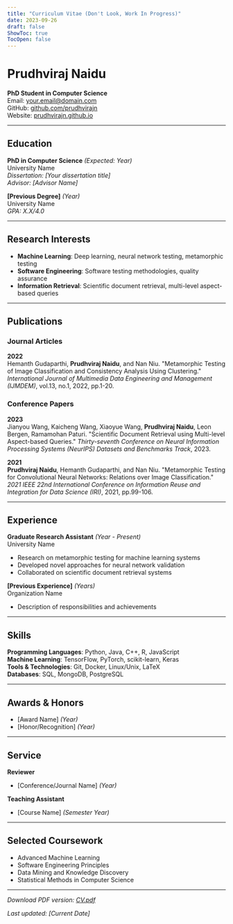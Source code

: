 ```yaml
---
title: "Curriculum Vitae (Don't Look, Work In Progress)"
date: 2023-09-26
draft: false
ShowToc: true
TocOpen: false
---
```


# Prudhviraj Naidu

**PhD Student in Computer Science**  
Email: your.email@domain.com  
GitHub: [github.com/prudhvirajn](https://github.com/prudhvirajn)  
Website: [prudhvirajn.github.io](https://prudhvirajn.github.io)

---

## Education

**PhD in Computer Science** *(Expected: Year)*  
University Name  
*Dissertation: [Your dissertation title]*  
*Advisor: [Advisor Name]*

**[Previous Degree]** *(Year)*  
University Name  
*GPA: X.X/4.0*

---

## Research Interests

- **Machine Learning**: Deep learning, neural network testing, metamorphic testing
- **Software Engineering**: Software testing methodologies, quality assurance
- **Information Retrieval**: Scientific document retrieval, multi-level aspect-based queries

---

## Publications

### Journal Articles

**2022**  
Hemanth Gudaparthi, **Prudhviraj Naidu**, and Nan Niu. "Metamorphic Testing of Image Classification and Consistency Analysis Using Clustering." *International Journal of Multimedia Data Engineering and Management (IJMDEM)*, vol.13, no.1, 2022, pp.1-20.

### Conference Papers

**2023**  
Jianyou Wang, Kaicheng Wang, Xiaoyue Wang, **Prudhviraj Naidu**, Leon Bergen, Ramamohan Paturi. "Scientific Document Retrieval using Multi-level Aspect-based Queries." *Thirty-seventh Conference on Neural Information Processing Systems (NeurIPS) Datasets and Benchmarks Track*, 2023.

**2021**  
**Prudhviraj Naidu**, Hemanth Gudaparthi, and Nan Niu. "Metamorphic Testing for Convolutional Neural Networks: Relations over Image Classification." *2021 IEEE 22nd International Conference on Information Reuse and Integration for Data Science (IRI)*, 2021, pp.99-106.

---

## Experience

**Graduate Research Assistant** *(Year - Present)*  
University Name  
- Research on metamorphic testing for machine learning systems
- Developed novel approaches for neural network validation
- Collaborated on scientific document retrieval systems

**[Previous Experience]** *(Years)*  
Organization Name  
- Description of responsibilities and achievements

---

## Skills

**Programming Languages**: Python, Java, C++, R, JavaScript  
**Machine Learning**: TensorFlow, PyTorch, scikit-learn, Keras  
**Tools & Technologies**: Git, Docker, Linux/Unix, LaTeX  
**Databases**: SQL, MongoDB, PostgreSQL

---

## Awards & Honors

- [Award Name] *(Year)*
- [Honor/Recognition] *(Year)*

---

## Service

**Reviewer**  
- [Conference/Journal Name] *(Year)*

**Teaching Assistant**  
- [Course Name] *(Semester Year)*

---

## Selected Coursework

- Advanced Machine Learning
- Software Engineering Principles  
- Data Mining and Knowledge Discovery
- Statistical Methods in Computer Science

---

*Download PDF version: [CV.pdf](/cv.pdf)*

*Last updated: [Current Date]*